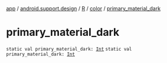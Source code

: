 [app](../../../index.md) / [android.support.design](../../index.md) / [R](../index.md) / [color](index.md) / [primary_material_dark](.)

# primary_material_dark

`static val primary_material_dark: `[`Int`](https://kotlinlang.org/api/latest/jvm/stdlib/kotlin/-int/index.html)
`static val primary_material_dark: `[`Int`](https://kotlinlang.org/api/latest/jvm/stdlib/kotlin/-int/index.html)